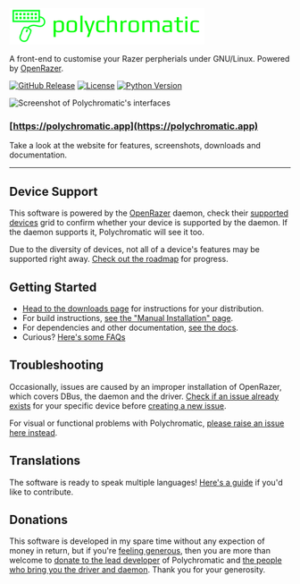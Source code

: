 ![Polychromatic](.github/logo.png)

A front-end to customise your Razer perpherials under GNU/Linux. Powered by [OpenRazer](https://openrazer.github.io).

[![GitHub Release](https://img.shields.io/github/release/polychromatic/polychromatic.svg)](https://github.com/polychromatic/polychromatic/releases)
[![License](https://img.shields.io/badge/license-GPLv3-blue.svg)](https://github.com/polychromatic/polychromatic/blob/master/LICENSE)
[![Python Version](https://img.shields.io/badge/python-3.5.2-blue.svg)](#)

![Screenshot of Polychromatic's interfaces](.github/screenshot.png)

### [https://polychromatic.app](https://polychromatic.app)
Take a look at the website for features, screenshots, downloads and documentation.

------------

## Device Support

This software is powered by the [OpenRazer](https://openrazer.github.io) daemon, check
their [supported devices](https://openrazer.github.io/#devices) grid to confirm whether your device is
supported by the daemon. If the daemon supports it, Polychromatic will see it too.

Due to the diversity of devices, not all of a device's features may be supported right away.
[Check out the roadmap](https://polychromatic.app/docs/roadmap/) for progress.


## Getting Started

* [Head to the downloads page](https://polychromatic.app/download/) for instructions for your distribution.
* For build instructions, [see the "Manual Installation" page](https://polychromatic.app/download/manual/).
* For dependencies and other documentation, [see the docs](https://polychromatic.app/docs/).
* Curious? [Here's some FAQs](https://polychromatic.app/docs/faqs/)


## Troubleshooting

Occasionally, issues are caused by an improper installation of OpenRazer, which covers
DBus, the daemon and the driver. [Check if an issue already exists](https://github.com/openrazer/openrazer/issues)
for your specific device before [creating a new issue](https://github.com/openrazer/openrazer/issues/new).

For visual or functional problems with Polychromatic, [please raise an issue here instead](https://github.com/polychromatic/polychromatic/issues/new).


## Translations

The software is ready to speak multiple languages!
[Here's a guide](https://polychromatic.app/docs/translations/) if you'd like to contribute.


## Donations

This software is developed in my spare time without any expection of money in return,
but if you're [feeling generous](https://github.com/polychromatic/polychromatic/issues/75), then you are more than welcome to
[donate to the lead developer](https://www.paypal.me/LukeHorwell) of Polychromatic
and [the people who bring you the driver and daemon](https://github.com/openrazer/openrazer/blob/master/README.md#contributions).
Thank you for your generosity.
